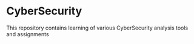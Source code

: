 # CyberSecurity
This repository contains learning of various CyberSecurity analysis tools and assignments
